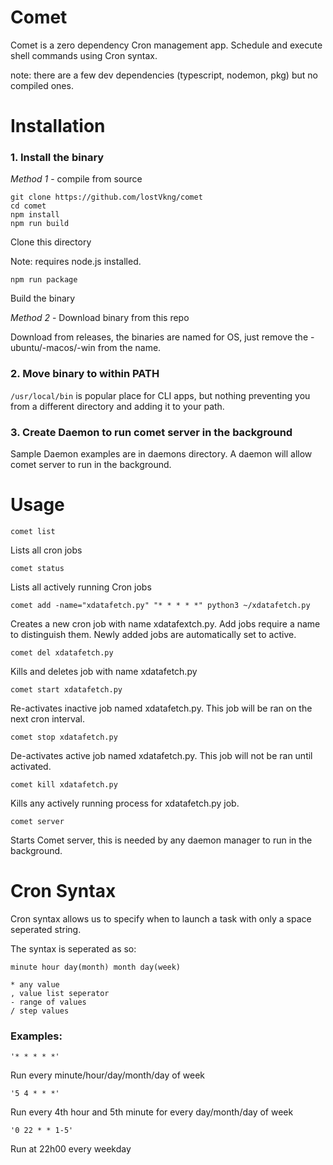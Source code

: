 # Comet

Comet is a zero dependency Cron management app. Schedule and execute shell commands using Cron syntax.

note: there are a few dev dependencies (typescript, nodemon, pkg) but no compiled ones.

# Installation

### 1. Install the binary

*Method 1* - compile from source
```shell
git clone https://github.com/lostVkng/comet
cd comet
npm install
npm run build
```
Clone this directory

Note: requires node.js installed.

```shell
npm run package
```
Build the binary

*Method 2* - Download binary from this repo

Download from releases, the binaries are named for OS, just remove the -ubuntu/-macos/-win from the name.

### 2. Move binary to within PATH
`/usr/local/bin` is popular place for CLI apps, but nothing preventing you from a different directory and adding it to your path.

### 3. Create Daemon to run comet server in the background
Sample Daemon examples are in daemons directory. A daemon will allow comet server to run in the background.

# Usage

```shell
comet list
```
Lists all cron jobs

```shell
comet status
```
Lists all actively running Cron jobs

```shell
comet add -name="xdatafetch.py" "* * * * *" python3 ~/xdatafetch.py
```
Creates a new cron job with name xdatafextch.py. Add jobs require a name to distinguish them. Newly added jobs are automatically set to active.

```shell
comet del xdatafetch.py
```
Kills and deletes job with name xdatafetch.py

```shell
comet start xdatafetch.py
```
Re-activates inactive job named xdatafetch.py. This job will be ran on the next cron interval.

```shell
comet stop xdatafetch.py
```
De-activates active job named xdatafetch.py. This job will not be ran until activated.

```shell
comet kill xdatafetch.py
```
Kills any actively running process for xdatafetch.py job.

```shell
comet server
```
Starts Comet server, this is needed by any daemon manager to run in the background.


# Cron Syntax
Cron syntax allows us to specify when to launch a task with only a space seperated string.

The syntax is seperated as so:
```
minute hour day(month) month day(week)

* any value
, value list seperator
- range of values
/ step values
```

### Examples:
```
'* * * * *'
```
Run every minute/hour/day/month/day of week

```
'5 4 * * *'
```
Run every 4th hour and 5th minute for every day/month/day of week

```
'0 22 * * 1-5'
```
Run at 22h00 every weekday
